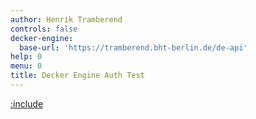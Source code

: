 ```yaml
---
author: Henrik Tramberend
controls: false
decker-engine:
  base-url: 'https://tramberend.bht-berlin.de/de-api'
help: 0
menu: 0
title: Decker Engine Auth Test
---
```


[:include](./engine-content.md)
